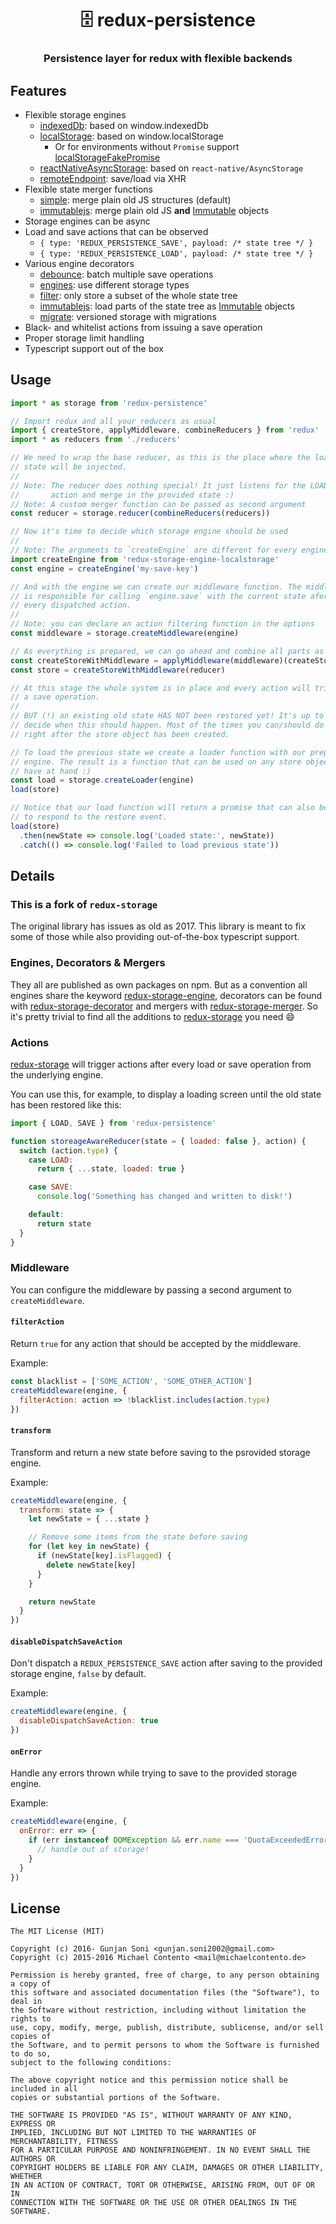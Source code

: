 <h1 align="center" style="border-bottom: none;">🗄 redux-persistence</h1>
<h3 align="center">Persistence layer for redux with flexible backends</h3>

## Features

- Flexible storage engines
  - [indexedDb](https://github.com/prateekbh/redux-storage-engine-indexed-db): based on window.indexedDb
  - [localStorage][]: based on window.localStorage
    - Or for environments without `Promise` support [localStorageFakePromise][]
  - [reactNativeAsyncStorage][]: based on `react-native/AsyncStorage`
  - [remoteEndpoint][]: save/load via XHR
- Flexible state merger functions
  - [simple][merger-simple]: merge plain old JS structures (default)
  - [immutablejs][merger-immutablejs]: merge plain old JS **and** [Immutable][]
    objects
- Storage engines can be async
- Load and save actions that can be observed
  - `{ type: 'REDUX_PERSISTENCE_SAVE', payload: /* state tree */ }`
  - `{ type: 'REDUX_PERSISTENCE_LOAD', payload: /* state tree */ }`
- Various engine decorators
  - [debounce][]: batch multiple save operations
  - [engines][]: use different storage types
  - [filter][]: only store a subset of the whole state tree
  - [immutablejs][]: load parts of the state tree as [Immutable][] objects
  - [migrate][]: versioned storage with migrations
- Black- and whitelist actions from issuing a save operation
- Proper storage limit handling
- Typescript support out of the box

## Usage

```js
import * as storage from 'redux-persistence'

// Import redux and all your reducers as usual
import { createStore, applyMiddleware, combineReducers } from 'redux'
import * as reducers from './reducers'

// We need to wrap the base reducer, as this is the place where the loaded
// state will be injected.
//
// Note: The reducer does nothing special! It just listens for the LOAD
//       action and merge in the provided state :)
// Note: A custom merger function can be passed as second argument
const reducer = storage.reducer(combineReducers(reducers))

// Now it's time to decide which storage engine should be used
//
// Note: The arguments to `createEngine` are different for every engine!
import createEngine from 'redux-storage-engine-localstorage'
const engine = createEngine('my-save-key')

// And with the engine we can create our middleware function. The middleware
// is responsible for calling `engine.save` with the current state afer
// every dispatched action.
//
// Note: you can declare an action filtering function in the options
const middleware = storage.createMiddleware(engine)

// As everything is prepared, we can go ahead and combine all parts as usual
const createStoreWithMiddleware = applyMiddleware(middleware)(createStore)
const store = createStoreWithMiddleware(reducer)

// At this stage the whole system is in place and every action will trigger
// a save operation.
//
// BUT (!) an existing old state HAS NOT been restored yet! It's up to you to
// decide when this should happen. Most of the times you can/should do this
// right after the store object has been created.

// To load the previous state we create a loader function with our prepared
// engine. The result is a function that can be used on any store object you
// have at hand :)
const load = storage.createLoader(engine)
load(store)

// Notice that our load function will return a promise that can also be used
// to respond to the restore event.
load(store)
  .then(newState => console.log('Loaded state:', newState))
  .catch(() => console.log('Failed to load previous state'))
```

## Details

### This is a fork of `redux-storage`

The original library has issues as old as 2017. This library is meant to fix some of those while also providing out-of-the-box typescript support.

### Engines, Decorators & Mergers

They all are published as own packages on npm. But as a convention all engines
share the keyword [redux-storage-engine][npm-engine], decorators can be found
with [redux-storage-decorator][npm-decorator] and mergers with
[redux-storage-merger][npm-merger]. So it's pretty trivial to find all
the additions to [redux-storage][] you need :smile:

### Actions

[redux-storage][] will trigger actions after every load or save operation from
the underlying engine.

You can use this, for example, to display a loading screen until the old state
has been restored like this:

```js
import { LOAD, SAVE } from 'redux-persistence'

function storeageAwareReducer(state = { loaded: false }, action) {
  switch (action.type) {
    case LOAD:
      return { ...state, loaded: true }

    case SAVE:
      console.log('Something has changed and written to disk!')

    default:
      return state
  }
}
```

### Middleware

You can configure the middleware by passing a second argument to `createMiddleware`.

#### `filterAction`

Return `true` for any action that should be accepted by the middleware.

Example:

```js
const blacklist = ['SOME_ACTION', 'SOME_OTHER_ACTION']
createMiddleware(engine, {
  filterAction: action => !blacklist.includes(action.type)
})
```

#### `transform`

Transform and return a new state before saving to the psrovided storage engine.

Example:

```js
createMiddleware(engine, {
  transform: state => {
    let newState = { ...state }

    // Remove some items from the state before saving
    for (let key in newState) {
      if (newState[key].isFlagged) {
        delete newState[key]
      }
    }

    return newState
  }
})
```

#### `disableDispatchSaveAction`

Don't dispatch a `REDUX_PERSISTENCE_SAVE` action after saving to the provided storage engine, `false` by default.

Example:

```js
createMiddleware(engine, {
  disableDispatchSaveAction: true
})
```

#### `onError`

Handle any errors thrown while trying to save to the provided storage engine.

Example:

```js
createMiddleware(engine, {
  onError: err => {
    if (err instanceof DOMException && err.name === 'QuotaExceededError') {
      // handle out of storage!
    }
  }
})
```

## License

    The MIT License (MIT)

    Copyright (c) 2016- Gunjan Soni <gunjan.soni2002@gmail.com>
    Copyright (c) 2015-2016 Michael Contento <mail@michaelcontento.de>

    Permission is hereby granted, free of charge, to any person obtaining a copy of
    this software and associated documentation files (the "Software"), to deal in
    the Software without restriction, including without limitation the rights to
    use, copy, modify, merge, publish, distribute, sublicense, and/or sell copies of
    the Software, and to permit persons to whom the Software is furnished to do so,
    subject to the following conditions:

    The above copyright notice and this permission notice shall be included in all
    copies or substantial portions of the Software.

    THE SOFTWARE IS PROVIDED "AS IS", WITHOUT WARRANTY OF ANY KIND, EXPRESS OR
    IMPLIED, INCLUDING BUT NOT LIMITED TO THE WARRANTIES OF MERCHANTABILITY, FITNESS
    FOR A PARTICULAR PURPOSE AND NONINFRINGEMENT. IN NO EVENT SHALL THE AUTHORS OR
    COPYRIGHT HOLDERS BE LIABLE FOR ANY CLAIM, DAMAGES OR OTHER LIABILITY, WHETHER
    IN AN ACTION OF CONTRACT, TORT OR OTHERWISE, ARISING FROM, OUT OF OR IN
    CONNECTION WITH THE SOFTWARE OR THE USE OR OTHER DEALINGS IN THE SOFTWARE.

[merger-simple]: https://github.com/react-stack/redux-storage-merger-simple
[merger-immutablejs]: https://github.com/react-stack/redux-storage-merger-immutablejs
[npm-engine]: https://www.npmjs.com/browse/keyword/redux-storage-engine
[npm-decorator]: https://www.npmjs.com/browse/keyword/redux-storage-decorator
[npm-merger]: https://www.npmjs.com/browse/keyword/redux-storage-merger
[redux]: https://github.com/gaearon/redux
[immutable]: https://github.com/facebook/immutable-js
[redux-storage]: https://github.com/react-stack/redux-storage
[react-native]: https://facebook.github.io/react-native/
[localstorage]: https://github.com/react-stack/redux-storage-engine-localStorage
[localstoragefakepromise]: https://github.com/react-stack/redux-storage-engine-localStorageFakePromise
[reactnativeasyncstorage]: https://github.com/react-stack/redux-storage-engine-reactNativeAsyncStorage
[load]: https://github.com/react-stack/redux-storage/blob/master/src/constants.js#L1
[save]: https://github.com/react-stack/redux-storage/blob/master/src/constants.js#L2
[debounce]: https://github.com/react-stack/redux-storage-decorator-debounce
[engines]: https://github.com/allegro/redux-storage-decorator-engines
[filter]: https://github.com/react-stack/redux-storage-decorator-filter
[migrate]: https://github.com/mathieudutour/redux-storage-decorator-migrate
[immutablejs]: https://github.com/react-stack/redux-storage-decorator-immutablejs
[remoteendpoint]: https://github.com/bionexo/redux-storage-engine-remoteendpoint
